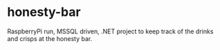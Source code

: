 # honesty-bar

RaspberryPi run, MSSQL driven, .NET project to keep track of the drinks and crisps at the honesty bar.
